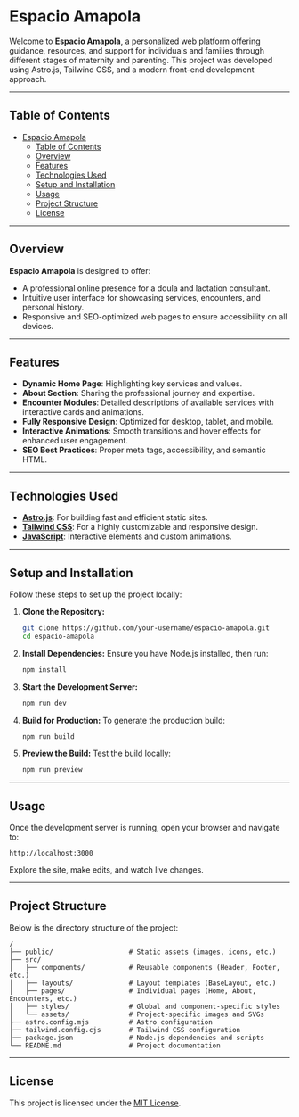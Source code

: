 # Espacio Amapola

Welcome to **Espacio Amapola**, a personalized web platform offering guidance, resources, and support for individuals and families through different stages of maternity and parenting. This project was developed using Astro.js, Tailwind CSS, and a modern front-end development approach.

---

## Table of Contents

- [Espacio Amapola](#espacio-amapola)
  - [Table of Contents](#table-of-contents)
  - [Overview](#overview)
  - [Features](#features)
  - [Technologies Used](#technologies-used)
  - [Setup and Installation](#setup-and-installation)
  - [Usage](#usage)
  - [Project Structure](#project-structure)
  - [License](#license)

---

## Overview

**Espacio Amapola** is designed to offer:

- A professional online presence for a doula and lactation consultant.
- Intuitive user interface for showcasing services, encounters, and personal history.
- Responsive and SEO-optimized web pages to ensure accessibility on all devices.

---

## Features

- **Dynamic Home Page**: Highlighting key services and values.
- **About Section**: Sharing the professional journey and expertise.
- **Encounter Modules**: Detailed descriptions of available services with interactive cards and animations.
- **Fully Responsive Design**: Optimized for desktop, tablet, and mobile.
- **Interactive Animations**: Smooth transitions and hover effects for enhanced user engagement.
- **SEO Best Practices**: Proper meta tags, accessibility, and semantic HTML.

---

## Technologies Used

- **[Astro.js](https://astro.build/)**: For building fast and efficient static sites.
- **[Tailwind CSS](https://tailwindcss.com/)**: For a highly customizable and responsive design.
- **[JavaScript](https://developer.mozilla.org/en-US/docs/Web/JavaScript)**: Interactive elements and custom animations.

---

## Setup and Installation

Follow these steps to set up the project locally:

1. **Clone the Repository:**
   ```bash
   git clone https://github.com/your-username/espacio-amapola.git
   cd espacio-amapola
   ```

2. **Install Dependencies:**
   Ensure you have Node.js installed, then run:
   ```bash
   npm install
   ```

3. **Start the Development Server:**
   ```bash
   npm run dev
   ```

4. **Build for Production:**
   To generate the production build:
   ```bash
   npm run build
   ```

5. **Preview the Build:**
   Test the build locally:
   ```bash
   npm run preview
   ```

---

## Usage

Once the development server is running, open your browser and navigate to:

```
http://localhost:3000
```

Explore the site, make edits, and watch live changes.

---

## Project Structure

Below is the directory structure of the project:

```
/
├── public/                   # Static assets (images, icons, etc.)
├── src/
│   ├── components/           # Reusable components (Header, Footer, etc.)
│   ├── layouts/              # Layout templates (BaseLayout, etc.)
│   ├── pages/                # Individual pages (Home, About, Encounters, etc.)
│   ├── styles/               # Global and component-specific styles
│   └── assets/               # Project-specific images and SVGs
├── astro.config.mjs          # Astro configuration
├── tailwind.config.cjs       # Tailwind CSS configuration
├── package.json              # Node.js dependencies and scripts
└── README.md                 # Project documentation
```

---

## License

This project is licensed under the [MIT License](https://opensource.org/licenses/MIT).